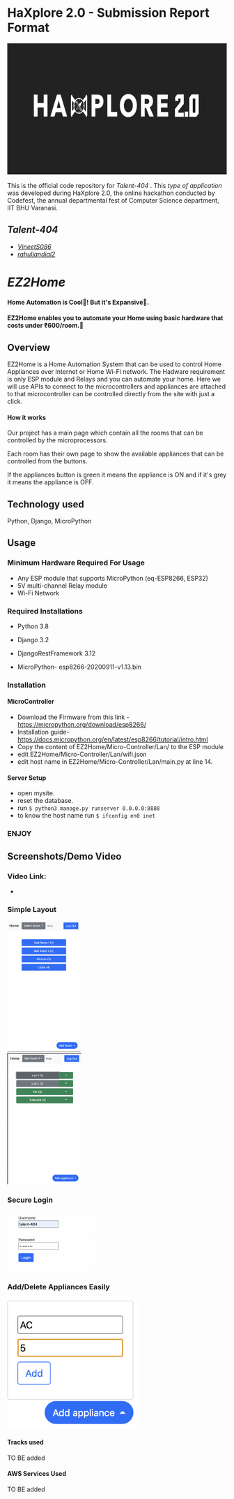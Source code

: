 # HaXplore 2.0 - Submission Report Format
<img src="https://github.com/VineetS086/EZ2Home/blob/main/Screenshots/logo.png" height="300">

This is the official code repository for _Talent-404_ . This _type of application_ was developed during HaXplore 2.0, 
the online hackathon conducted by Codefest, the annual departmental fest of Computer Science department, IIT BHU Varanasi.

## _Talent-404_

* _[VineetS086](https://github.com/VineetS086)_
* _[rahuljandial2](https://github.com/rahuljandial2)_


# _EZ2Home_
#### Home Automation is Cool🤩! But it's Expansive🥲. 
#### EZ2Home enables you to automate your Home using basic hardware that costs under ₹600/room.🤑



## Overview
EZ2Home is a Home Automation System that can be used to control Home Appliances over Internet or Home Wi-Fi network. 
The Hadware requirement is only ESP module and Relays and you can automate your home.
Here we will use APIs to connect to the microcontrollers and appliances are attached to that microcontroller can be 
controlled directly from the site with just a click.

#### How it works
Our project has a main page which contain all the rooms that can be controlled by the microprocessors.

Each room has their own page to show the available appliances that can be controlled from the buttons.

If the appliances button is green it means the appliance is ON and if it's grey it means the appliance is OFF.

## Technology used
Python, Django, MicroPython


## Usage

### Minimum Hardware Required For Usage
* Any ESP module that supports MicroPython (eq-ESP8266, ESP32)
* 5V multi-channel Relay module
* Wi-Fi Network

### Required Installations
* Python 3.8 
* Django 3.2
* DjangoRestFramework 3.12

* MicroPython- esp8266-20200911-v1.13.bin


### Installation
#### MicroController
* Download the Firmware from this link - https://micropython.org/download/esp8266/
* Installation guide- https://docs.micropython.org/en/latest/esp8266/tutorial/intro.html
* Copy the content of EZ2Home/Micro-Controller/Lan/ to the ESP module
* edit EZ2Home/Micro-Controller/Lan/wifi.json
* edit host name in EZ2Home/Micro-Controller/Lan/main.py at line 14.

#### Server Setup
* open mysite.
* reset the database.
* run `$ python3 manage.py runserver 0.0.0.0:8888`
* to know the host name run `$ ifconfig en0 inet` 

### ENJOY


## Screenshots/Demo Video
### Video Link:
*

### Simple Layout
<div class="row">
  <div class="column">
<img src="https://github.com/VineetS086/EZ2Home/blob/main/Screenshots/home.png" height="300">
  </div>
  <div class="column">
<img src="https://github.com/VineetS086/EZ2Home/blob/main/Screenshots/room.png" height="300">
  </div>
</div>

### Secure Login
<img src="https://github.com/VineetS086/EZ2Home/blob/main/Screenshots/login.png" width="200">

### Add/Delete Appliances Easily
<img src="https://github.com/VineetS086/EZ2Home/blob/main/Screenshots/add%20appliance.png" width="300">


#### Tracks used
TO BE added


#### AWS Services Used
TO BE added





